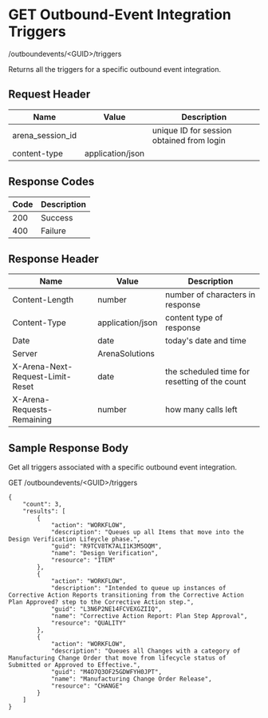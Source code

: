 # GET Outbound-Event Integration Triggers


/outboundevents/&lt;GUID&gt;/triggers

Returns all the triggers for a specific outbound event integration.

## Request Header

| Name | Value | Description |
|  --- |  --- |  --- | 
| arena_session_id |   | unique ID for session obtained from login |
| content\-type | application/json |   |

## Response Codes

| Code | Description |
|  --- |  --- | 
| 200 | Success |
| 400 | Failure |

## Response Header

| Name | Value | Description |
|  --- |  --- |  --- | 
| Content\-Length | number | number of characters in response |
| Content\-Type | application/json | content type of response |
| Date | date | today's date and time |
| Server | ArenaSolutions |   |
| X\-Arena\-Next\-Request\-Limit\-Reset  | date | the scheduled time for resetting of the count |
| X\-Arena\-Requests\-Remaining  | number | how many calls left |

## Sample Response Body
Get all  triggers associated with a specific outbound event integration.



GET /outboundevents/&lt;GUID&gt;/triggers

```
{
    "count": 3,
    "results": [
        {
            "action": "WORKFLOW",
            "description": "Queues up all Items that move into the Design Verification Lifeycle phase.",
            "guid": "R9TCV8TK7ALI1K3M5OQM",
            "name": "Design Verification",
            "resource": "ITEM"
        },
        {
            "action": "WORKFLOW",
            "description": "Intended to queue up instances of Corrective Action Reports transitioning from the Corrective Action Plan Approved? step to the Corrective Action step.",
            "guid": "L3N6P2NE14FCVEXGZIIQ",
            "name": "Corrective Action Report: Plan Step Approval",
            "resource": "QUALITY"
        },
        {
            "action": "WORKFLOW",
            "description": "Queues all Changes with a category of Manufacturing Change Order that move from lifecycle status of Submitted or Approved to Effective.",
            "guid": "M4O7Q3OF25GDWFYH0JPT",
            "name": "Manufacturing Change Order Release",
            "resource": "CHANGE"
        }
    ]
}
```
